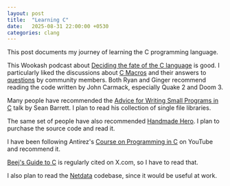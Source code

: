 ```yaml
---
layout: post
title:  "Learning C"
date:   2025-08-31 22:00:00 +0530
categories: clang
---
```


This post documents my journey of learning the C programming language.

This Wookash podcast about [Deciding the fate of the C language][dc] is good. I
particularly liked the discussions about [C Macros][cm] and their answers to
[questions][qa] by community members. Both Ryan and Ginger recommend reading the
code written by John Carmack, especially Quake 2 and Doom 3.

Many people have recommended the [Advice for Writing Small Programs in C][adv]
talk by Sean Barrett. I plan to read his collection of single file libraries.

The same set of people have also recommended [Handmade Hero][hh]. I plan to
purchase the source code and read it.

I have been following Antirez's [Course on Programming in C][ac] on YouTube and
recommend it.

[Beej's Guide to C][bg] is regularly cited on X.com, so I have to read that.

I also plan to read the [Netdata][nd] codebase, since it would be useful at work.

[dc]: https://www.youtube.com/watch?v=ES5_IWG8rcw
[cm]: https://www.youtube.com/watch?v=ES5_IWG8rcw&t=5620s
[qa]: https://www.youtube.com/watch?v=ES5_IWG8rcw&t=7770s
[adv]: https://www.youtube.com/watch?v=eAhWIO1Ra6M 
[hh]: https://mollyrocket.com/#handmade
[ac]: https://www.youtube.com/playlist?list=PLrEMgOSrS_3cFJpM2gdw8EGFyRBZOyAKY
[bg]: https://beej.us/guide/bgc/
[nd]: https://github.com/netdata/netdata
